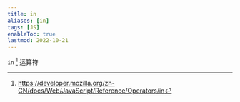 ```yaml
---
title: in
aliases: [in]
tags: [JS]
enableToc: true
lastmod: 2022-10-21
---
```


`in` [^1] 运算符

[^1]: <https://developer.mozilla.org/zh-CN/docs/Web/JavaScript/Reference/Operators/in>
